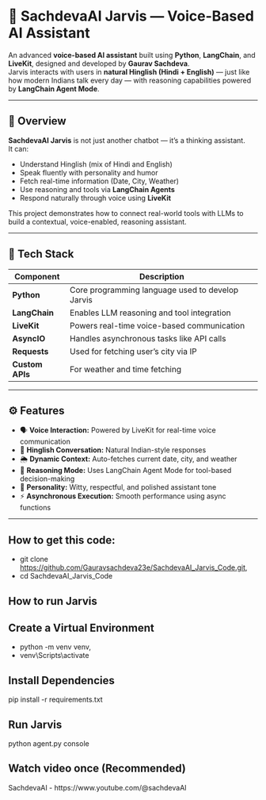 # 🤖 SachdevaAI Jarvis — Voice-Based AI Assistant

An advanced **voice-based AI assistant** built using **Python**, **LangChain**, and **LiveKit**, designed and developed by **Gaurav Sachdeva**.  
Jarvis interacts with users in **natural Hinglish (Hindi + English)** — just like how modern Indians talk every day — with reasoning capabilities powered by **LangChain Agent Mode**.

---

## 🚀 Overview

**SachdevaAI Jarvis** is not just another chatbot — it’s a thinking assistant.  
It can:
- Understand Hinglish (mix of Hindi and English)
- Speak fluently with personality and humor
- Fetch real-time information (Date, City, Weather)
- Use reasoning and tools via **LangChain Agents**
- Respond naturally through voice using **LiveKit**

This project demonstrates how to connect real-world tools with LLMs to build a contextual, voice-enabled, reasoning assistant.

---

## 🧠 Tech Stack

| Component | Description |
|------------|-------------|
| **Python** | Core programming language used to develop Jarvis |
| **LangChain** | Enables LLM reasoning and tool integration |
| **LiveKit** | Powers real-time voice-based communication |
| **AsyncIO** | Handles asynchronous tasks like API calls |
| **Requests** | Used for fetching user’s city via IP |
| **Custom APIs** | For weather and time fetching |

---

## ⚙️ Features

- 🗣️ **Voice Interaction:** Powered by LiveKit for real-time voice communication  
- 💬 **Hinglish Conversation:** Natural Indian-style responses  
- 🌦️ **Dynamic Context:** Auto-fetches current date, city, and weather  
- 🧩 **Reasoning Mode:** Uses LangChain Agent Mode for tool-based decision-making  
- 🧠 **Personality:** Witty, respectful, and polished assistant tone  
- ⚡ **Asynchronous Execution:** Smooth performance using async functions  

---

## How to get this code:
- git clone https://github.com/Gauravsachdeva23e/SachdevaAI_Jarvis_Code.git,
- cd SachdevaAI_Jarvis_Code


<h2> How to run Jarvis </h2>

## Create a Virtual Environment
- python -m venv venv,
- venv\Scripts\activate



## Install Dependencies
pip install -r requirements.txt

## Run Jarvis
python agent.py console

<h2>Watch video once (Recommended) </h2>
SachdevaAI - https://www.youtube.com/@sachdevaAI
